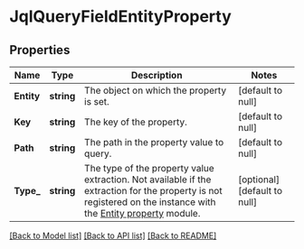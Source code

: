 # JqlQueryFieldEntityProperty

## Properties
Name | Type | Description | Notes
------------ | ------------- | ------------- | -------------
**Entity** | **string** | The object on which the property is set. | [default to null]
**Key** | **string** | The key of the property. | [default to null]
**Path** | **string** | The path in the property value to query. | [default to null]
**Type_** | **string** | The type of the property value extraction. Not available if the extraction for the property is not registered on the instance with the [Entity property](https://developer.atlassian.com/cloud/jira/platform/modules/entity-property/) module. | [optional] [default to null]

[[Back to Model list]](../README.md#documentation-for-models) [[Back to API list]](../README.md#documentation-for-api-endpoints) [[Back to README]](../README.md)

